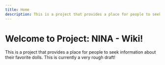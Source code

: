 ```yaml
---
title: Home
description: This is a project that provides a place for people to seek information about their favorite dolls.
---
```

# Welcome to Project: NINA - Wiki!
This is a project that provides a place for people to seek information about their favorite dolls.
This is currently a very rough draft!
